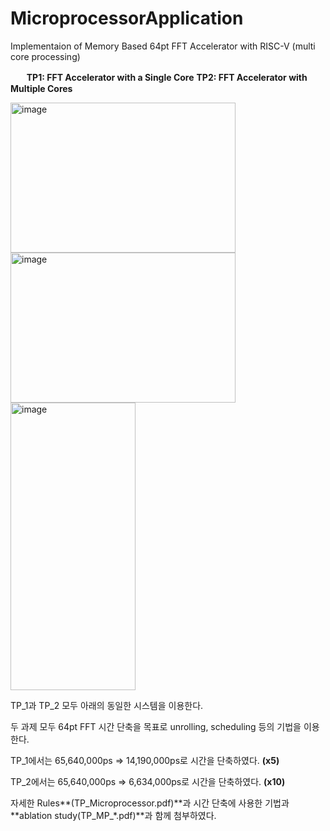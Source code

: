 # MicroprocessorApplication
Implementaion of Memory Based 64pt FFT Accelerator with RISC-V (multi core processing)

ㅤㅤ**TP1: FFT Accelerator with a Single Core**   **TP2: FFT Accelerator with Multiple Cores** 


<img width="360" height="240" alt="image" src="https://github.com/user-attachments/assets/f722fae9-80f3-4487-90f3-206604fc04f6" /> <img width="360" height="240" alt="image" src="https://github.com/user-attachments/assets/82ac7a00-9f5e-4239-a927-d7bea267f9bb" /> <img width="200" height="460" alt="image" src="https://github.com/user-attachments/assets/155ba85c-a588-481e-a0a9-963542ac2b63" />

TP_1과 TP_2 모두 아래의 동일한 시스템을 이용한다.




두 과제 모두 64pt FFT 시간 단축을 목표로 unrolling, scheduling 등의 기법을 이용한다.

TP_1에서는 65,640,000ps => 14,190,000ps로 시간을 단축하였다. **(x5)**

TP_2에서는 65,640,000ps => 6,634,000ps로 시간을 단축하였다.  **(x10)**


자세한 Rules**(TP_Microprocessor.pdf)**과 시간 단축에 사용한 기법과 **ablation study(TP_MP_*.pdf)**과 함께 첨부하였다.


